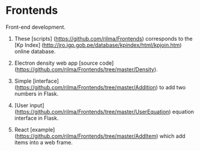 # Frontends
Front-end development.

1. These [scripts] (https://github.com/rilma/Frontends) corresponds to the [Kp Index] (http://jro.igp.gob.pe/database/kpindex/html/kpjoin.htm) online database.

2. Electron density web app [source code] (https://github.com/rilma/Frontends/tree/master/Density).

3. Simple [interface] (https://github.com/rilma/Frontends/tree/master/Addition) to add two numbers in Flask.

4. [User input] (https://github.com/rilma/Frontends/tree/master/UserEquation) equation interface in Flask.

5. React [example] (https://github.com/rilma/Frontends/tree/master/AddItem) which add items into a web frame.
